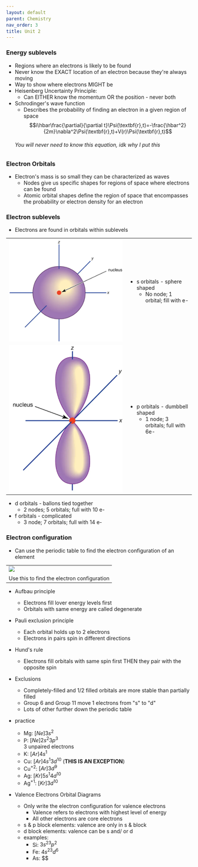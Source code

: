 ```yaml
---
layout: default
parent: Chemistry
nav_order: 3
title: Unit 2
---
```

### Energy sublevels
* Regions where an electrons is likely to be found
* Never know the EXACT location of an electron because they're always moving
* Way to show where electrons MIGHT be
* Heisenberg Uncertainty Principle:
    * Can EITHER know the momentum OR the position - never both
* Schrodinger's wave function
    * Describes the probability of finding an electron in a given region of space
    $$i\hbar\frac{\partial}{\partial t}\Psi(\textbf{r},t)=-\frac{\hbar^2}{2m}\nabla^2\Psi(\textbf{r},t)+V(r)\Psi(\textbf{r},t)$$
    ###### You will never need to know this equation, idk why I put this

### Electron Orbitals

* Electron's mass is so small they can be characterized as waves
    * Nodes give us specific shapes for regions of space where electrons can be found
    * Atomic orbital shapes define the region of space that encompasses the probability or electron density for an electron

### Electron sublevels

* Electrons are found in orbitals within sublevels

<table>
    <tr>
        <td>
            <img src="s orbitals.png">
        </td>
        <td>
            <ul>
                <li>
                    s orbitals - sphere shaped
                    <ul>
                        <li>
                            No node; 1 orbital; fill with e-
                        </li>
                    </ul>
                </li>
            </ul>
        </td>
    </tr>
    <tr>
        <td>
            <img src="p orbitals.png">
        </td>
        <td>
            <ul>
                <li>
                    p orbitals - dumbbell shaped
                    <ul>
                        <li>
                            1 node; 3 orbitals; full with 6e-
                        </li>
                    </ul>
                </li>
            </ul>
        </td>
    </tr>
</table>

* d orbitals - ballons tied together
    * 2 nodes; 5 orbitals; full with 10 e-
* f orbitals - complicated
    * 3 node; 7 orbitals; full with 14 e-

### Electron configuration

* Can use the periodic table to find the electron configuration of an element

<table>
    <tr>
        <td>
            <img src="https://external-content.duckduckgo.com/iu/?u=http%3A%2F%2Fchemwiki.ucdavis.edu%2F%40api%2Fdeki%2Ffiles%2F1281%2FPeriodicTable2.jpg%3Frevision%3D1&f=1&nofb=1&ipt=ab53023d36588c47cc760b1630c1fae81b00bc6ef9d6d5ab8f8910099bf2c8b5&ipo=images">
        </td>
    </tr>
    <tr>
        <td>
            Use this to find the electron configuration
        </td>
    </tr>
</table>

* Aufbau principle
    * Electrons fill lover energy levels first
    * Orbitals with same energy are called degenerate
* Pauli exclusion principle
    * Each orbital holds up to 2 electrons
    * Electrons in pairs spin in different directions
* Hund's rule
    * Electrons fill orbitals with same spin first THEN they pair with the opposite spin
* Exclusions
    * Completely-filled and 1/2 filled orbitals are more stable than partially filled
    * Group 6 and Group 11 move 1 electrons from "s" to "d"
    * Lots of other further down the periodic table
* practice
    * Mg: $[Ne]3s^2$
    * P: $[Ne]2s^2 3p^3$<br> 3 unpaired electrons
    * K: $[Ar]4s^1$
    * Cu: $[Ar]4s^1 3d^{10}$ (**THIS IS AN EXCEPTION**)
    * Cu<sup>+2</sup>: $[Ar]3d^9$
    * Ag: $[Kr]5s^1 4d^{10}$
    * Ag<sup>+1</sup>: $[Kr]3d^{10}$

* Valence Electrons Orbital Diagrams
    * Only write the electron configuration for valence electrons
        * Valence refers to electrons with highest level of energy
        * All other electrons are core electrons
    * s &amp; p block elements: valence are only in s &amp; block
    * d block elements: valence can be s and/ or d
    * examples:
        * Si: $3s^23p^2$
        * Fe: $4s^23d^6$
        * As: $$